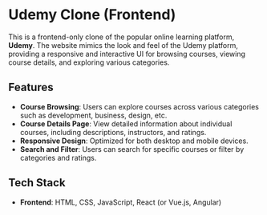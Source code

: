 # Udemy Clone (Frontend)

This is a frontend-only clone of the popular online learning platform, **Udemy**. The website mimics the look and feel of the Udemy platform, providing a responsive and interactive UI for browsing courses, viewing course details, and exploring various categories.

## Features

- **Course Browsing**: Users can explore courses across various categories such as development, business, design, etc.
- **Course Details Page**: View detailed information about individual courses, including descriptions, instructors, and ratings.
- **Responsive Design**: Optimized for both desktop and mobile devices.
- **Search and Filter**: Users can search for specific courses or filter by categories and ratings.

## Tech Stack

- **Frontend**: HTML, CSS, JavaScript, React (or Vue.js, Angular)

